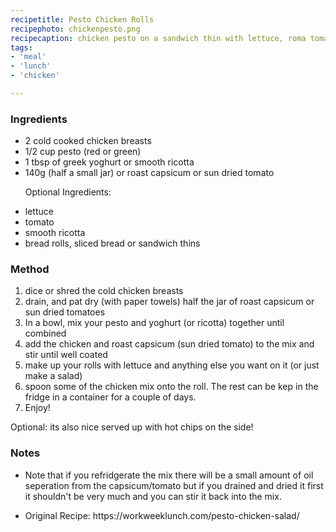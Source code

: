 ```yaml
---
recipetitle: Pesto Chicken Rolls
recipephoto: chickenpesto.png 
recipecaption: chicken pesto on a sandwich thin with lettuce, roma tomato and smooth ricotta
tags:  
- 'meal'
- 'lunch'
- 'chicken'

---
```


<!--Ingredients List-->
<h3>Ingredients</h3>

<p> </p>

<div class="ingredients">
<ul>
<li>2 cold cooked chicken breasts</li>
<li>1/2 cup pesto (red or green)</li>
<li>1 tbsp of greek yoghurt or smooth ricotta</li>
<li>140g (half a small jar) or roast capsicum or sun dried tomato</li>

Optional Ingredients: 
<li>lettuce</li>
<li>tomato</li>
<li>smooth ricotta</li>
<li>bread rolls, sliced bread or sandwich thins</li>
</ul>
</div>

<!-- Method -->
<h3>Method</h3>
<div class="method">
<ol>
<li>dice or shred the cold chicken breasts</li>
<li>drain, and pat dry (with paper towels) half the jar of roast capsicum or sun dried tomatoes</li>
<li>In a bowl, mix your pesto and yoghurt (or ricotta) together until combined</li>
<li>add the chicken and roast capsicum (sun dried tomato) to the mix and stir until well coated</li>
<li>make up your rolls with lettuce and anything else you want on it (or just make a salad)</li>
<li>spoon some of the chicken mix onto the roll. The rest can be kep in the fridge in a container for a couple of days.</li>
<li>Enjoy!</li>
</ol>

<p>Optional: its also nice served up with hot chips on the side!</p>
</div>

<!-- Notes -->
<h3>Notes</h3>
<div class="notes">
<ul>
<li>Note that if you refridgerate the mix there will be a small amount of oil seperation from the capsicum/tomato but if you drained and dried it first it shouldn't be very much and you can stir it back into the mix.</li>
 
</ul>

</div>

<div class="source">
<ul>
<li>Original Recipe: https://workweeklunch.com/pesto-chicken-salad/</li>
</ul>
</div>